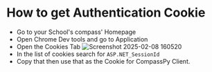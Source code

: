 # How to get Authentication Cookie
 - Go to your School's compass' Homepage
 - Open Chrome Dev tools and go to Application
 - Open the Cookies Tab
   ![Screenshot 2025-02-08 160520](https://github.com/user-attachments/assets/9f0a8a5c-1213-4735-941f-38d3dca6ee11)  
- In the list of cookies search for ```ASP.NET_SessionId```
- Copy that then use that as the Cookie for CompassPy Client.
